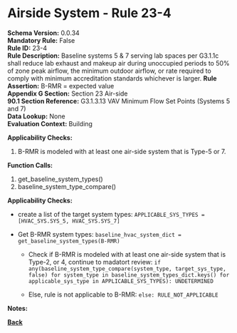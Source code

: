 
# Airside System - Rule 23-4 

**Schema Version:** 0.0.34  
**Mandatory Rule:** False  
**Rule ID:** 23-4  
**Rule Description:** Baseline systems 5 & 7 serving lab spaces per G3.1.1c shall reduce lab exhaust and makeup air during unoccupied periods to 50% of zone peak airflow, the minimum outdoor airflow, or rate required to comply with minimum accreditation standards whichever is larger.
**Rule Assertion:** B-RMR = expected value  
**Appendix G Section:** Section 23 Air-side  
**90.1 Section Reference:** G3.1.3.13 VAV Minimum Flow Set Points (Systems 5 and 7)  
**Data Lookup:** None  
**Evaluation Context:** Building  

**Applicability Checks:**  

1. B-RMR is modeled with at least one air-side system that is Type-5 or 7.  

**Function Calls:**  

1. get_baseline_system_types()
2. baseline_system_type_compare()

**Applicability Checks:**  
- create a list of the target system types: `APPLICABLE_SYS_TYPES = [HVAC_SYS.SYS_5, HVAC_SYS.SYS_7]`
- Get B-RMR system types: `baseline_hvac_system_dict = get_baseline_system_types(B-RMR)`

  - Check if B-RMR is modeled with at least one air-side system that is Type-2, or 4, continue to madatort review: `if any(baseline_system_type_compare(system_type, target_sys_type, false) for system_type in baseline_system_types_dict.keys() for applicable_sys_type in APPLICABLE_SYS_TYPES): UNDETERMINED`

  - Else, rule is not applicable to B-RMR: `else: RULE_NOT_APPLICABLE`

**Notes:**

**[Back](../_toc.md)**
